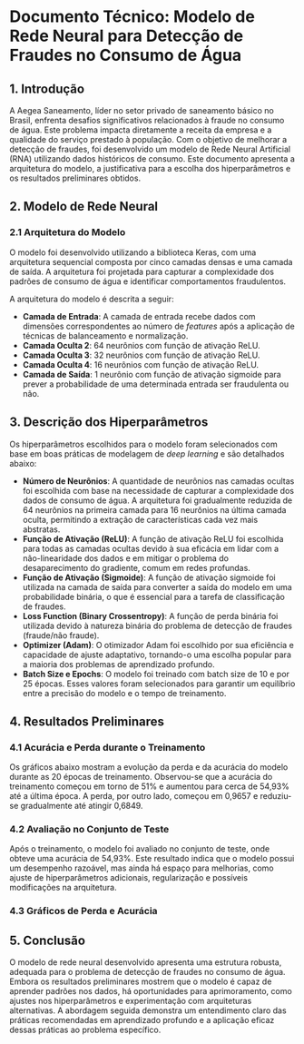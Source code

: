 # Documento Técnico: Modelo de Rede Neural para Detecção de Fraudes no Consumo de Água

## 1. Introdução

A Aegea Saneamento, líder no setor privado de saneamento básico no Brasil, enfrenta desafios significativos relacionados à fraude no consumo de água. Este problema impacta diretamente a receita da empresa e a qualidade do serviço prestado à população. Com o objetivo de melhorar a detecção de fraudes, foi desenvolvido um modelo de Rede Neural Artificial (RNA) utilizando dados históricos de consumo. Este documento apresenta a arquitetura do modelo, a justificativa para a escolha dos hiperparâmetros e os resultados preliminares obtidos.

## 2. Modelo de Rede Neural

### 2.1 Arquitetura do Modelo

O modelo foi desenvolvido utilizando a biblioteca Keras, com uma arquitetura sequencial composta por cinco camadas densas e uma camada de saída. A arquitetura foi projetada para capturar a complexidade dos padrões de consumo de água e identificar comportamentos fraudulentos.

A arquitetura do modelo é descrita a seguir:

- **Camada de Entrada**: A camada de entrada recebe dados com dimensões correspondentes ao número de *features* após a aplicação de técnicas de balanceamento e normalização.
- **Camada Oculta 2**: 64 neurônios com função de ativação ReLU.
- **Camada Oculta 3**: 32 neurônios com função de ativação ReLU.
- **Camada Oculta 4**: 16 neurônios com função de ativação ReLU.
- **Camada de Saída**: 1 neurônio com função de ativação sigmoide para prever a probabilidade de uma determinada entrada ser fraudulenta ou não.



## 3. Descrição dos Hiperparâmetros

Os hiperparâmetros escolhidos para o modelo foram selecionados com base em boas práticas de modelagem de *deep learning* e são detalhados abaixo:

- **Número de Neurônios**: A quantidade de neurônios nas camadas ocultas foi escolhida com base na necessidade de capturar a complexidade dos dados de consumo de água. A arquitetura foi gradualmente reduzida de 64 neurônios na primeira camada para 16 neurônios na última camada oculta, permitindo a extração de características cada vez mais abstratas.
- **Função de Ativação (ReLU)**: A função de ativação ReLU foi escolhida para todas as camadas ocultas devido à sua eficácia em lidar com a não-linearidade dos dados e em mitigar o problema do desaparecimento do gradiente, comum em redes profundas.
- **Função de Ativação (Sigmoide)**: A função de ativação sigmoide foi utilizada na camada de saída para converter a saída do modelo em uma probabilidade binária, o que é essencial para a tarefa de classificação de fraudes.
- **Loss Function (Binary Crossentropy)**: A função de perda binária foi utilizada devido à natureza binária do problema de detecção de fraudes (fraude/não fraude).
- **Optimizer (Adam)**: O otimizador Adam foi escolhido por sua eficiência e capacidade de ajuste adaptativo, tornando-o uma escolha popular para a maioria dos problemas de aprendizado profundo.
- **Batch Size e Epochs**: O modelo foi treinado com batch size de 10 e por 25 épocas. Esses valores foram selecionados para garantir um equilíbrio entre a precisão do modelo e o tempo de treinamento.

## 4. Resultados Preliminares

### 4.1 Acurácia e Perda durante o Treinamento

Os gráficos abaixo mostram a evolução da perda e da acurácia do modelo durante as 20 épocas de treinamento. Observou-se que a acurácia do treinamento começou em torno de 51% e aumentou para cerca de 54,93% até a última época. A perda, por outro lado, começou em 0,9657 e reduziu-se gradualmente até atingir 0,6849.

### 4.2 Avaliação no Conjunto de Teste

Após o treinamento, o modelo foi avaliado no conjunto de teste, onde obteve uma acurácia de 54,93%. Este resultado indica que o modelo possui um desempenho razoável, mas ainda há espaço para melhorias, como ajuste de hiperparâmetros adicionais, regularização e possíveis modificações na arquitetura.

### 4.3 Gráficos de Perda e Acurácia


## 5. Conclusão

O modelo de rede neural desenvolvido apresenta uma estrutura robusta, adequada para o problema de detecção de fraudes no consumo de água. Embora os resultados preliminares mostrem que o modelo é capaz de aprender padrões nos dados, há oportunidades para aprimoramento, como ajustes nos hiperparâmetros e experimentação com arquiteturas alternativas. A abordagem seguida demonstra um entendimento claro das práticas recomendadas em aprendizado profundo e a aplicação eficaz dessas práticas ao problema específico.
